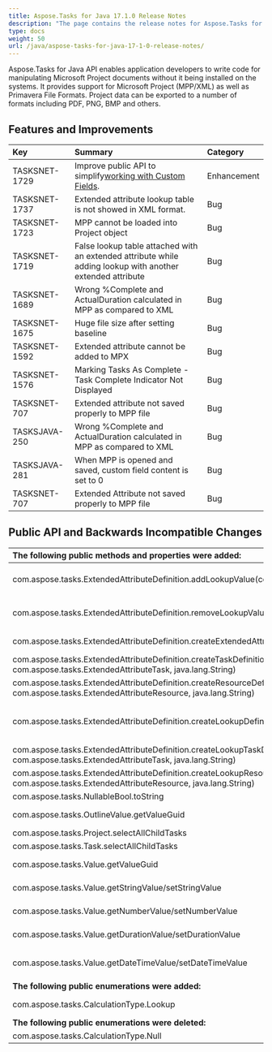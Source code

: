 ```yaml
---
title: Aspose.Tasks for Java 17.1.0 Release Notes
description: "The page contains the release notes for Aspose.Tasks for Java 17.1.0."
type: docs
weight: 50
url: /java/aspose-tasks-for-java-17-1-0-release-notes/
---
```


Aspose.Tasks for Java API enables application developers to write code for manipulating Microsoft Project documents without it being installed on the systems. It provides support for Microsoft Project (MPP/XML) as well as Primavera File Formats. Project data can be exported to a number of formats including PDF, PNG, BMP and others.

## **Features and Improvements**

|**Key**|**Summary**|**Category**|
| :- | :- | :- |
|TASKSNET-1729|Improve public API to simplify[working with Custom Fields](/tasks/java/extended-task-attributes/#ExtendedTaskAttributes-AddingExtendedAttributeInformationforaTask).|Enhancement|
|TASKSNET-1737|Extended attribute lookup table is not showed in XML format.|Bug|
|TASKSNET-1723|MPP cannot be loaded into Project object|Bug|
|TASKSNET-1719|False lookup table attached with an extended attribute while adding lookup with another extended attribute|Bug|
|TASKSNET-1689|Wrong %Complete and ActualDuration calculated in MPP as compared to XML|Bug|
|TASKSNET-1675|Huge file size after setting baseline|Bug|
|TASKSNET-1592|Extended attribute cannot be added to MPX|Bug|
|TASKSNET-1576|Marking Tasks As Complete - Task Complete Indicator Not Displayed|Bug|
|TASKSNET-707|Extended attribute not saved properly to MPP file|Bug|
|TASKSJAVA-250|Wrong %Complete and ActualDuration calculated in MPP as compared to XML|Bug|
|TASKSJAVA-281|When MPP is opened and saved, custom field content is set to 0|Bug|
|TASKSNET-707|Extended Attribute not saved properly to MPP file|Bug|
## **Public API and Backwards Incompatible Changes**

|**The following public methods and properties were added:**|**Description**|
| :- | :- |
|com.aspose.tasks.ExtendedAttributeDefinition.addLookupValue(com.aspose.tasks.Value)|Adds a value to the internal lookup list. This is a preferable way for manipulations with the "com.aspose.tasks.ExtendedAttributeDefinition.getValueList".|
|com.aspose.tasks.ExtendedAttributeDefinition.removeLookupValue(com.aspose.tasks.Value)|Removes a value from the internal lookup list. This is a preferable way for manipulations with the "com.aspose.tasks.ExtendedAttributeDefinition.getValueList".|
|com.aspose.tasks.ExtendedAttributeDefinition.createExtendedAttribute(com.aspose.tasks.Value)|Creates new extended attribute linked with specified "com.aspose.tasks.Value" item.|
|com.aspose.tasks.ExtendedAttributeDefinition.createTaskDefinition(com.aspose.tasks.CustomFieldType, com.aspose.tasks.ExtendedAttributeTask, java.lang.String)|Factory method which creates a simple extended attribute definition, which Microsoft Project shows as "None".|
|com.aspose.tasks.ExtendedAttributeDefinition.createResourceDefinition(com.aspose.tasks.CustomFieldType, com.aspose.tasks.ExtendedAttributeResource, java.lang.String)|Factory method which creates a simple extended attribute definition, which Microsoft Project shows as "None".|
|com.aspose.tasks.ExtendedAttributeDefinition.createLookupDefinition|Factory method which creates an extended attribute definition with lookup. It has "com.aspose.tasks.ExtendedAttributeDefinition.CalculationType" equals to "com.aspose.tasks.CalculationType.Lookup".|
|com.aspose.tasks.ExtendedAttributeDefinition.createLookupTaskDefinition(com.aspose.tasks.CustomFieldType, com.aspose.tasks.ExtendedAttributeTask, java.lang.String)|Factory method which creates an extended attribute definition with lookup.|
|com.aspose.tasks.ExtendedAttributeDefinition.createLookupResourceDefinition(com.aspose.tasks.CustomFieldType, com.aspose.tasks.ExtendedAttributeResource, java.lang.String)|Factory method which creates an extended attribute definition with lookup.|
|com.aspose.tasks.NullableBool.toString||
|com.aspose.tasks.OutlineValue.getValueGuid|Gets a GUID which identifies this value among others in the entire project.|
|com.aspose.tasks.Project.selectAllChildTasks|Recursively collects all child tasks of this project.|
|com.aspose.tasks.Task.selectAllChildTasks|Recursively collects all child tasks of this task.|
|com.aspose.tasks.Value.getValueGuid|Gets a GUID which identifies this value among others in the entire project.|
|com.aspose.tasks.Value.getStringValue/setStringValue|Gets or sets the actual value which is used to represent Text string.|
|com.aspose.tasks.Value.getNumberValue/setNumberValue|Gets or sets the actual value which is used to represent integer number.|
|com.aspose.tasks.Value.getDurationValue/setDurationValue|Gets or sets the actual value which is used to represent Duration in minutes. Default value is <c>0</c>.|
|com.aspose.tasks.Value.getDateTimeValue/setDateTimeValue|Gets or sets the actual value if it can be represented as DateTime. Default value is "com.aspose.ms.System.DateTime.MinValue".|
|**The following public enumerations were added:**|**Description**|
|com.aspose.tasks.CalculationType.Lookup|Means the extended attribute has a lookup table to select values from.|
|**The following public enumerations were deleted:**|**Description**|
|com.aspose.tasks.CalculationType.Null||

